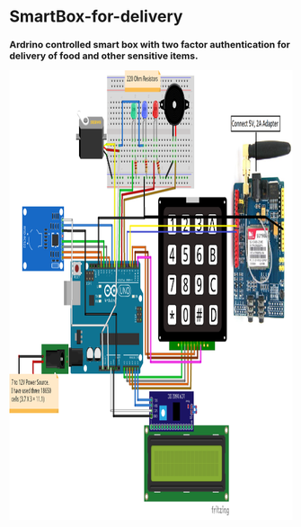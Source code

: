 # SmartBox-for-delivery
### Ardrino controlled smart box with two factor authentication for delivery of food and other sensitive items.

<img src="pin-diagram.png" alt="pin diagram for the project" height="800px" width="630px" caption="pin diagram for the project">


